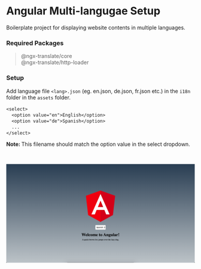 # Angular Multi-langugae Setup

Boilerplate project for displaying website contents in multiple languages.


### Required Packages

>    @ngx-translate/core <br/>
>    @ngx-translate/http-loader

### Setup

Add language file `<lang>.json` (eg. en.json, de.json, fr.json etc.) in the `i18n` folder in the `assets` folder. <br/>


```
<select>
  <option value="en">English</option>
  <option value="de">Spanish</option>
  ...
</select>
```

<b>Note: </b> This filename should match the option value in the select dropdown.



<br>

![ScreenShot](/screen.png?raw=true "")